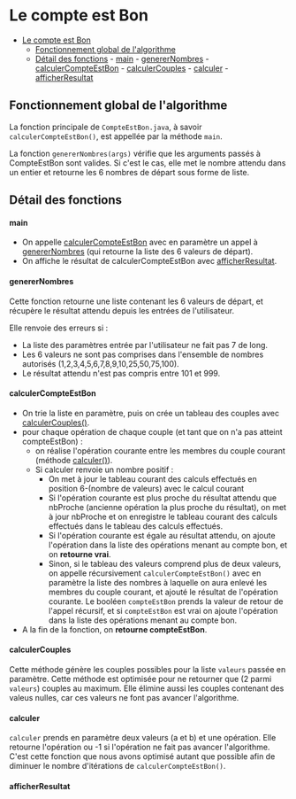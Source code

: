 # Le compte est Bon

- [Le compte est Bon](#le-compte-est-bon)
	- [Fonctionnement global de l'algorithme](#fonctionnement-global-de-lalgorithme)
	- [Détail des fonctions](#détail-des-fonctions)
			- [main](#main)
			- [genererNombres](#generernombres)
			- [calculerCompteEstBon](#calculercompteestbon)
			- [calculerCouples](#calculercouples)
			- [calculer](#calculer)
			- [afficherResultat](#afficherresultat)

## Fonctionnement global de l'algorithme

La fonction principale de `CompteEstBon.java`, à savoir `calculerCompteEstBon()`, est appellée par la méthode `main`.

La fonction `genererNombres(args)` vérifie que les arguments passés à CompteEstBon sont valides. Si c'est le cas, elle met le nombre attendu dans un entier et retourne les 6 nombres de départ sous forme de liste.

## Détail des fonctions 

#### main

- On appelle [calculerCompteEstBon](#calculercompteestbon) avec en paramètre un appel à [genererNombres](#generernombres) (qui retourne la liste des 6 valeurs de départ).
- On affiche le résultat de calculerCompteEstBon avec [afficherResultat](#afficherresultat).

#### genererNombres

Cette fonction retourne une liste contenant les 6 valeurs de départ, et récupère le résultat attendu depuis les entrées de l'utilisateur.

Elle renvoie des erreurs si : 
- La liste des paramètres entrée par l'utilisateur ne fait pas 7 de long.
- Les 6 valeurs ne sont pas comprises dans l'ensemble de nombres autorisés (1,2,3,4,5,6,7,8,9,10,25,50,75,100).
- Le résultat attendu n'est pas compris entre 101 et 999.

#### calculerCompteEstBon

- On trie la liste en paramètre, puis on crée un tableau des couples avec [calculerCouples()](#calculercouples).
- pour chaque opération de chaque couple (et tant que on n'a pas atteint compteEstBon) :
  - on réalise l'opération courante entre les membres du couple courant (méthode [calculer()](#calculer)).
  - Si calculer renvoie un nombre positif :
    - On met à jour le tableau courant des calculs effectués en position 6-(nombre de valeurs) avec le calcul courant
    - Si l'opération courante est plus proche du résultat attendu que nbProche (ancienne opération la plus proche du résultat), on met à jour nbProche et on enregistre le tableau courant des calculs effectués dans le tableau des calculs effectués.
    - Si l'opération courante est égale au résultat attendu, on ajoute l'opération dans la liste des opérations menant au compte bon, et on **retourne vrai**.
    - Sinon, si le tableau des valeurs comprend plus de deux valeurs, on appelle récursivement `calculerCompteEstBon()` avec en paramètre la liste des nombres à laquelle on aura enlevé les membres du couple courant, et ajouté le résultat de l'opération courante. Le booléen `compteEstBon` prends la valeur de retour de l'appel récursif, et si `compteEstBon` est vrai on ajoute l'opération dans la liste des opérations menant au compte bon.
- A la fin de la fonction, on **retourne compteEstBon**.

#### calculerCouples

Cette méthode génère les couples possibles pour la liste `valeurs` passée en paramètre. Cette méthode est optimisée pour ne retourner que (2 parmi `valeurs`) couples au maximum. Elle élimine aussi les couples contenant des valeus nulles, car ces valeurs ne font pas avancer l'algorithme.

#### calculer

`calculer` prends en paramètre deux valeurs (a et b) et une opération. 
Elle retourne l'opération ou -1 si l'opération ne fait pas avancer l'algorithme. C'est cette fonction que nous avons optimisé autant que possible afin de diminuer le nombre d'itérations de `calculerCompteEstBon()`.

#### afficherResultat

